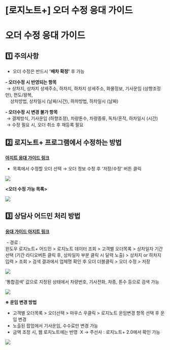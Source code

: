 # [로지노트+] 오더 수정 응대 가이드

**오더 수정 응대 가이드**
================

**1️⃣ 주의사항**
------------

- 오더 수정은 반드시 **'배차 확정'** 후 가능  
  
**- 오더수정 시 반영되는 항목**  
 → 상차지, 상차지 상세주소, 하차지, 하차지 상세주소, 화물정보, 기사운임 (상향조정만), 편도/왕복,   
    상차방법, 상차일시 (날짜/시간), 하차방법, 하차일시 (날짜)  
  
**- 오더수정 시 변경 불가 항목**  
 → 결제방식, 기사운임 (하향조정), 차량톤수, 차량종류, 독차/혼적, 하차일시 (시간)  
 → 수정 필요 시, 오더 취소 후 재등록 필요

**2️⃣ **로지노트+ 프로그램에서 수정하는 방법****
--------------------------------

**[아지트 응대 가이드 링크](https://ext.agit.in/g/300083464/wall/398540848#comment_panel_399216830)**

- 목록에서 수정할 오더 선택 → 오더 정보 수정 후 '저장/수정' 버튼 클릭

![](https://kakaomobilitysupport.zendesk.com/hc/article_attachments/33165323709849)

**<오더 수정 가능 목록>**

![](https://kakaomobilitysupport.zendesk.com/hc/article_attachments/33165323747865)

**3️⃣** **상담사 어드민 처리 방법**
-------------------------

[**응대 가이드 아지트 링크**](https://ext.agit.in/g/300083464/wall/399001328#comment_panel_399004806)

 - 경로 :   
윈도우 로지노트+ 어드민 > 로지노트 데이터 조회 > 고객별 오더목록 > 상차일자 기간 선택 (기간 라디오버튼 클릭 후, 상차일자 부분 클릭 시 달력 노출) > 상차지 or 하차지 입력 > 조회 > 검색 결과에서 업체명 확인 후 오더 더블클릭 > 오더 수정 > 저장  
  
![](https://kakaomobilitysupport.zendesk.com/hc/article_attachments/33165316494105)

'통합검색' 값으로 지정된 상태에서 차량번호, 기사전화, 차종, 톤수 등으로 검색 가능

![](https://kakaomobilitysupport.zendesk.com/hc/article_attachments/33165323908761)

**※ 운임 변경 방법**

- 고객별 오더목록 > 오더선택 > 마우스 우클릭 > 로지노트 운임변경 항목 선택 후 운임 변경  
- 노출된 팝업에서 기사운임, 수수료만 변경 가능  
- 금액 조정 시, 웹 로지노트에는 반영  X → 주선사 : 로지노트+ 2.0에서 확인 가능

![](https://kakaomobilitysupport.zendesk.com/hc/article_attachments/33165316622361)